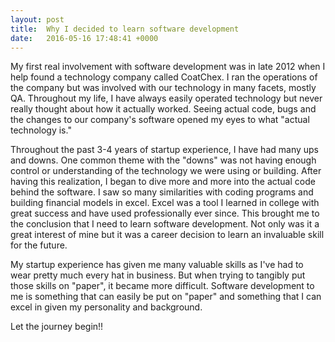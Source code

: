```yaml
---
layout: post
title:  Why I decided to learn software development
date:   2016-05-16 17:48:41 +0000
---
```



My first real involvement with software development was in late 2012 when I help found a technology company called CoatChex. I ran the operations of the company but was involved with our technology in many facets, mostly QA. Throughout my life, I have always easily operated technology but never really thought about how it actually worked. Seeing actual code, bugs and the changes to our company's software opened my eyes to what "actual technology is."

Throughout the past 3-4 years of startup experience, I have had many ups and downs. One common theme with the "downs" was not having enough control or understanding of the technology we were using or building. After having this realization, I began to dive more and more into the actual code behind the software. I saw so many similarities with coding programs and building financial models in excel. Excel was a tool I learned in college with great success and have used professionally ever since. This brought me to the conclusion that I need to learn software development. Not only was it a great interest of mine but it was a career decision to learn an invaluable skill for the future. 

My startup experience has given me many valuable skills as I've had to wear pretty much every hat in business. But when trying to tangibly put those skills on "paper", it became more difficult. Software development to me is something that can easily be put on "paper" and something that I can excel in given my personality and background. 

Let the journey begin!! 


